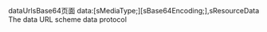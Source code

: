 

dataUrlsBase64页面
data:[sMediaType;][sBase64Encoding;],sResourceData
                      The data URL scheme
                      data protocol



